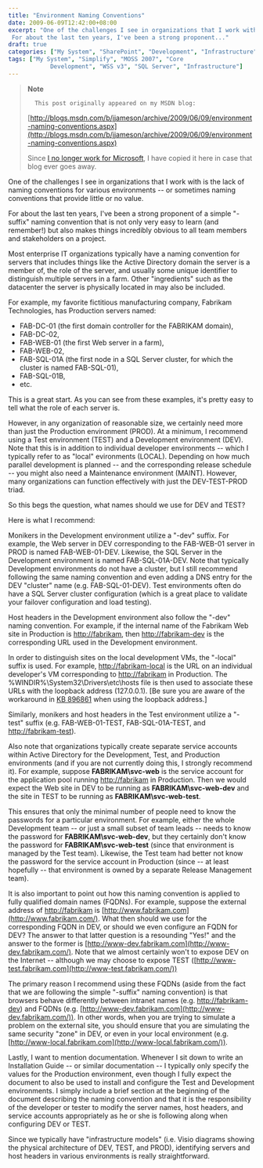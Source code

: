 ```yaml
---
title: "Environment Naming Conventions"
date: 2009-06-09T12:42:00+08:00
excerpt: "One of the challenges I see in organizations that I work with is the lack of naming conventions for various environments -- or sometimes naming conventions that provide little or no value. 
 For about the last ten years, I've been a strong proponent..."
draft: true
categories: ["My System", "SharePoint", "Development", "Infrastructure"]
tags: ["My System", "Simplify", "MOSS 2007", "Core 
			Development", "WSS v3", "SQL Server", "Infrastructure"]
---
```


> **Note**
> 
>       This post originally appeared on my MSDN blog:
> 
> [http://blogs.msdn.com/b/jjameson/archive/2009/06/09/environment-naming-conventions.aspx](http://blogs.msdn.com/b/jjameson/archive/2009/06/09/environment-naming-conventions.aspx)
> 
> Since [I no longer work for Microsoft](/blog/jjameson/2011/09/02/last-day-with-microsoft), I have copied it here in case that blog ever goes away.

One of the challenges I see in organizations that I work with is the lack of naming conventions for various environments -- or sometimes naming conventions that provide little or no value.

For about the last ten years, I've been a strong proponent of a simple "-suffix" naming convention that is not only very easy to learn (and remember!) but also makes things incredibly obvious to all team members and stakeholders on a project.

Most enterprise IT organizations typically have a naming convention for servers that includes things like the Active Directory domain the server is a member of, the role of the server, and usually some unique identifier to distinguish multiple servers in a farm. Other "ingredients" such as the datacenter the server is physically located in may also be included.

For example, my favorite fictitious manufacturing company, Fabrikam Technologies, has Production servers named:

- FAB-DC-01 (the first domain controller for the FABRIKAM domain),
- FAB-DC-02,
- FAB-WEB-01 (the first Web server in a farm),
- FAB-WEB-02,
- FAB-SQL-01A (the first node in a SQL Server cluster, for which the cluster
  is named FAB-SQL-01),
- FAB-SQL-01B,
- etc.

This is a great start. As you can see from these examples, it's pretty easy to tell what the role of each server is.

However, in any organization of reasonable size, we certainly need more than just the Production environment (PROD). At a minimum, I recommend using a Test environment (TEST) and a Development environment (DEV). Note that this is in addition to individual developer environments -- which I typically refer to as "local" evironments (LOCAL). Depending on how much parallel development is planned -- and the corresponding release schedule -- you might also need a Maintenance environment (MAINT). However, many organizations can function effectively with just the DEV-TEST-PROD triad.

So this begs the question, what names should we use for DEV and TEST?

Here is what I recommend:

Monikers in the Development environment utilize a "-dev" suffix. For example, the Web server in DEV corresponding to the FAB-WEB-01 server in PROD is named FAB-WEB-01-DEV. Likewise, the SQL Server in the Development environment is named FAB-SQL-01A-DEV. Note that typically Development environments do not have a cluster, but I still recommend following the same naming convention and even adding a DNS entry for the DEV "cluster" name (e.g. FAB-SQL-01-DEV). Test environments often do have a SQL Server cluster configuration (which is a great place to validate your failover configuration and load testing).

Host headers in the Development environment also follow the "-dev" naming convention. For example, if the internal name of the Fabrikam Web site in Production is [http://fabrikam](http://fabrikam/), then [http://fabrikam-dev](http://fabrikam-dev/) is the corresponding URL used in the Development environment.

In order to distinguish sites on the local development VMs, the "-local" suffix is used. For example, [http://fabrikam-local](http://fabrikam-local/) is the URL on an individual developer's VM corresponding to [http://fabrikam](http://fabrikam/) in Production. The %WINDIR%\System32\Drivers\etc\hosts file is then used to associate these URLs with the loopback address (127.0.0.1). [Be sure you are aware of the workaround in [KB 896861](http://support.microsoft.com/kb/896861) when using the loopback address.]

Similarly, monikers and host headers in the Test environment utilize a "-test" suffix (e.g. FAB-WEB-01-TEST, FAB-SQL-01A-TEST, and [http://fabrikam-test](http://fabrikam-test/)).

Also note that organizations typically create separate service accounts within Active Directory for the Development, Test, and Production environments (and if you are not currently doing this, I strongly recommend it). For example, suppose **FABRIKAM\svc-web** is the service account for the application pool running [http://fabrikam](http://fabrikam/) in Production. Then we would expect the Web site in DEV to be running as **FABRIKAM\svc-web-dev** and the site in TEST to be running as **FABRIKAM\svc-web-test**.

This ensures that only the minimal number of people need to know the passwords for a particular environment. For example, either the whole Development team -- or just a small subset of team leads -- needs to know the password for **FABRIKAM\svc-web-dev**, but they certainly don't know the password for **FABRIKAM\svc-web-test** (since that environment is managed by the Test team). Likewise, the Test team had better not know the password for the service account in Production (since -- at least hopefully -- that environment is owned by a separate Release Management team).

It is also important to point out how this naming convention is applied to fully qualified domain names (FQDNs). For example, suppose the external address of [http://fabrikam](http://fabrikam/) is [http://www.fabrikam.com](http://www.fabrikam.com/). What then should we use for the corresponding FQDN in DEV, or should we even configure an FQDN for DEV? The answer to that latter question is a resounding "Yes!" and the answer to the former is [http://www-dev.fabrikam.com](http://www-dev.fabrikam.com/). Note that we almost certainly won't to expose DEV on the Internet -- although we may choose to expose TEST ([http://www-test.fabrikam.com](http://www-test.fabrikam.com/))

The primary reason I recommend using these FQDNs (aside from the fact that we are following the simple "-suffix" naming convention) is that browsers behave differently between intranet names (e.g. [http://fabrikam-dev](http://fabrikam-dev/)) and FQDNs (e.g. [http://www-dev.fabrikam.com](http://www-dev.fabrikam.com/)). In other words, when you are trying to simulate a problem on the external site, you should ensure that you are simulating the same security "zone" in DEV, or even in your local environment (e.g. [http://www-local.fabrikam.com](http://www-local.fabrikam.com/)).

Lastly, I want to mention documentation. Whenever I sit down to write an Installation Guide -- or similar documentation -- I typically only specify the values for the Production environment, even though I fully expect the document to also be used to install and configure the Test and Development environments. I simply include a brief section at the beginning of the document describing the naming convention and that it is the responsibility of the developer or tester to modify the server names, host headers, and service accounts appropriately as he or she is following along when configuring DEV or TEST.

Since we typically have "infrastructure models" (i.e. Visio diagrams showing the physical architecture of DEV, TEST, and PROD), identifying servers and host headers in various environments is really straightforward.

